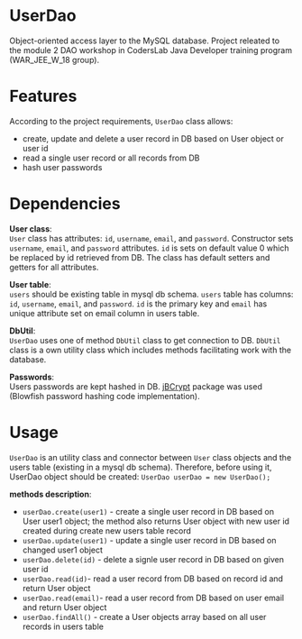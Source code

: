 # UserDao
Object-oriented access layer to the MySQL database.
Project releated to the module 2 DAO workshop in CodersLab Java Developer training program (WAR_JEE_W_18 group).

# Features
According to the project requirements, `UserDao` class allows:
* create, update and delete a user record in DB based on User object or user id
* read a single user record or all records from DB
* hash user passwords 

# Dependencies
**User class**:  
`User` class has attributes: `id`, `username`, `email`, and `password`.
Constructor sets `username`, `email`, and `password` attributes. `id` is sets on default value 0 which be replaced by id retrieved from DB.
The class has default setters and getters for all attributes.

**User table**:  
`users` should be existing table in mysql db schema.
`users` table has columns: `id`, `username`, `email`, and `password`.
`id` is the primary key and `email` has unique attribute set on email column in users table.

**DbUtil**:  
`UserDao` uses one of method `DbUtil` class to get connection to DB.
`DbUtil` class is a own utility class which includes methods facilitating work with the database.

**Passwords**:  
Users passwords are kept hashed in DB. [jBCrypt](https://www.mindrot.org/projects/jBCrypt/) package was used (Blowfish password hashing code implementation).

# Usage
`UserDao` is an utility class and connector between `User` class objects and the users table (existing in a mysql db schema).
Therefore, before using it, UserDao object should be created:
`UserDao userDao = new UserDao();`

**methods description**:  
* `userDao.create(user1)` - create a single user record in DB based on User user1 object; the method also returns User object with new user id created during create new users table record
* `userDao.update(user1)` - update a single user record in DB based on changed user1 object
* `userDao.delete(id)` - delete a signle user record in DB based on given user id
* `userDao.read(id)`- read a user record from DB based on record id and return User object
* `userDao.read(email)`- read a user record from DB based on  user email and return User object
* `userDao.findAll()` - create a User objects array based on all user records in users table

